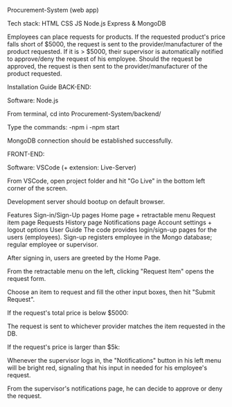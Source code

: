 Procurement-System (web app)

Tech stack: HTML CSS JS Node.js Express & MongoDB

Employees can place requests for products. If the requested product's price falls short of $5000, the request is sent to the provider/manufacturer of the product requested. If it is > $5000, their supervisor is automatically notified to approve/deny the request of his employee. Should the request be approved, the request is then sent to the provider/manufacturer of the product requested.

Installation Guide
BACK-END:

Software: Node.js

From terminal, cd into Procurement-System/backend/

Type the commands: -npm i -npm start

MongoDB connection should be established successfully.

FRONT-END:

Software: VSCode (+ extension: Live-Server)

From VSCode, open project folder and hit "Go Live" in the bottom left corner of the screen.

Development server should bootup on default browser.

Features
Sign-in/Sign-Up pages
Home page + retractable menu
Request item page
Requests History page
Notifications page
Account settings + logout options
User Guide
The code provides login/sign-up pages for the users (employees). Sign-up registers employee in the Mongo database; regular employee or supervisor.

After signing in, users are greeted by the Home Page.

From the retractable menu on the left, clicking "Request Item" opens the request form.

Choose an item to request and fill the other input boxes, then hit "Submit Request".

If the request's total price is below $5000:

The request is sent to whichever provider matches the item requested in the DB.

If the request's price is larger than $5k:

Whenever the supervisor logs in, the "Notifications" button in his left menu will be bright red, signaling that his input in needed for his employee's request.

From the supervisor's notifications page, he can decide to approve or deny the request.

